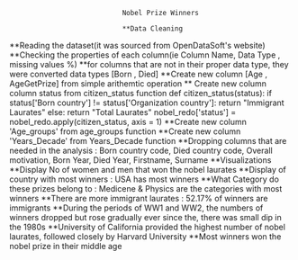                                 Nobel Prize Winners

                                **Data Cleaning
**Reading the dataset(it was sourced from OpenDataSoft's website)
**Checking the properties of each column(ie Column Name, Data Type , missing values %)
**for columns that are not in their proper data type, they were converted data types [Born , Died]
**Create new column [Age , AgeGetPrize] from simple arithemtic operation
** Create new column column status from citizen_status function
                def citizen_status(status):
                    if status['Born country'] != status['Organization country']:
                        return "Immigrant Laurates"
                    else:
                        return "Total Laurates"
            nobel_redo['status'] = nobel_redo.apply(citizen_status, axis = 1)
**Create new column 'Age_groups' from age_groups function
**Create new column 'Years_Decade' from Years_Decade function
**Dropping columns that are needed in the analysis : Born country code, Died country code, Overall motivation, Born Year, Died Year, Firstname, Surname
                                **Visualizations
**Display No of women and men that won the nobel laurates
**Display of country with most winners : USA has most winners
**What Category do these prizes belong to : Medicene & Physics are the categories with most winners
**There are more immigrant laurates  : 52.17% of winners are immigrants
**During the periods of WW1 and WW2, the numbers of winners dropped but rose gradually ever since the, there was small dip in the 1980s
**University of California provided the highest number of nobel laurates, followed closely by Harvard University
**Most winners won the nobel prize in their middle age